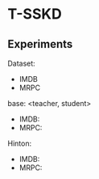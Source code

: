 # T-SSKD

## Experiments
Dataset:
- IMDB 
- MRPC 

base: 
<teacher, student>
- IMDB: 
- MRPC: 

Hinton:
- IMDB: 
- MRPC: 
